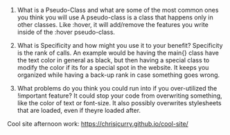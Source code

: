 1. What is a Pseudo-Class and what are some of the most common ones you think you will use
A pseudo-class is a class that happens only in other classes. Like :hover, it will add/remove the features you write inside of the :hover pseudo-class.

 2. What is Specificity and how might you use it to your benefit?
 Specificity is the rank of calls. An example would be having the main{} class have the text color in general as black, but then having a special class to modify the color if its for a special spot in the website. It keeps you organized while having a back-up rank in case something goes wrong.
 
 3. What problems do you think you could run into if you over-utilized the !important feature?
 It could stop your code from overwriting something, like the color of text or font-size. It also possibly overwrites stylesheets that are loaded, even if theyre loaded after.

 Cool site afternoon work: https://chrisjcurry.github.io/cool-site/